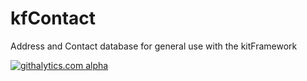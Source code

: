 kfContact
=========

Address and Contact database for general use with the kitFramework

[![githalytics.com alpha](https://cruel-carlota.pagodabox.com/8ee238649f21a9fececa84441333a6f3 "githalytics.com")](http://githalytics.com/phpManufaktur/kfContact)